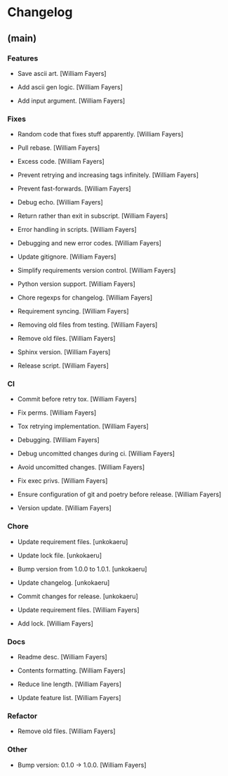 # Changelog


## (main)

### Features

* Save ascii art. [William Fayers]

* Add ascii gen logic. [William Fayers]

* Add input argument. [William Fayers]

### Fixes

* Random code that fixes stuff apparently. [William Fayers]

* Pull rebase. [William Fayers]

* Excess code. [William Fayers]

* Prevent retrying and increasing tags infinitely. [William Fayers]

* Prevent fast-forwards. [William Fayers]

* Debug echo. [William Fayers]

* Return rather than exit in subscript. [William Fayers]

* Error handling in scripts. [William Fayers]

* Debugging and new error codes. [William Fayers]

* Update gitignore. [William Fayers]

* Simplify requirements version control. [William Fayers]

* Python version support. [William Fayers]

* Chore regexps for changelog. [William Fayers]

* Requirement syncing. [William Fayers]

* Removing old files from testing. [William Fayers]

* Remove old files. [William Fayers]

* Sphinx version. [William Fayers]

* Release script. [William Fayers]

### CI

* Commit before retry tox. [William Fayers]

* Fix perms. [William Fayers]

* Tox retrying implementation. [William Fayers]

* Debugging. [William Fayers]

* Debug uncomitted changes during ci. [William Fayers]

* Avoid uncomitted changes. [William Fayers]

* Fix exec privs. [William Fayers]

* Ensure configuration of git and poetry before release. [William Fayers]

* Version update. [William Fayers]

### Chore

* Update requirement files. [unkokaeru]

* Update lock file. [unkokaeru]

* Bump version from 1.0.0 to 1.0.1. [unkokaeru]

* Update changelog. [unkokaeru]

* Commit changes for release. [unkokaeru]

* Update requirement files. [William Fayers]

* Add lock. [William Fayers]

### Docs

* Readme desc. [William Fayers]

* Contents formatting. [William Fayers]

* Reduce line length. [William Fayers]

* Update feature list. [William Fayers]

### Refactor

* Remove old files. [William Fayers]

### Other

* Bump version: 0.1.0 -> 1.0.0. [William Fayers]


